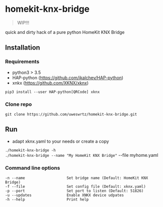 # homekit-knx-bridge

>WIP!!!

quick and dirty hack of a pure python HomeKit KNX Bridge

## Installation

### Requirements

* python3 > 3.5
* HAP-python (https://github.com/ikalchev/HAP-python)
* xnkx (https://github.com/XKNX/xknx)  

`pip3 install --user HAP-python[QRCode] xknx`

### Clone repo

`git clone https://github.com/uweswrtz/homekit-knx-bridge.git`

## Run

* adapt xknx.yaml to your needs or create a copy

`./homekit-knx-bridge -h`  
`./homekit-knx-bridge --name "My HomeKit KNX Bridge"` --file myhome.yaml

### Command line options

```
-n --name                   Set bridge name (Default: HomeKit KNX Bridge)
-f --file                   Set config file (Default: xknx.yaml)
-p --port                   Set port to listen (Default: 51826)
-u --updates                Enable XNKX device udpates
-h --help                   Print help
```
